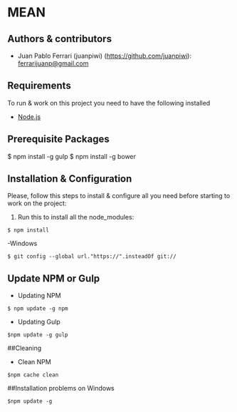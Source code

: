 # MEAN

## Authors & contributors
- Juan Pablo Ferrari (juanpiwi) (https://github.com/juanpiwi): <ferrarijuanp@gmail.com>

## Requirements
To run & work on this project you need to have the following installed
- [Node.js](http://nodejs.org/)

## Prerequisite Packages

$ npm install -g gulp
$ npm install -g bower

## Installation & Configuration
Please, follow this steps to install & configure all you need before starting to work on the project:

1. Run this to install all the node_modules:
```
$ npm install
```
-Windows
```
$ git config --global url."https://".insteadOf git://
```

## Update NPM or Gulp

- Updating NPM
```
$ npm update -g npm
```

- Updating Gulp
```
$npm update -g gulp
```

##Cleaning

- Clean NPM
```
$npm cache clean
```

##Installation problems on Windows
```
$npm update -g
```
